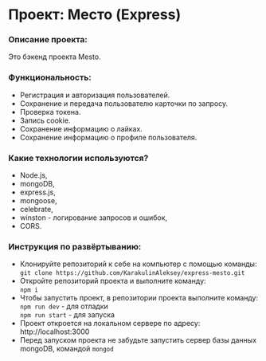 # Проект: Место (Express)

### Описание проекта:
Это бэкенд проекта Mesto.

### Функциональность:
- Регистрация и авторизация пользователей.
- Сохранение и передача пользователю карточки по запросу.
- Проверка токена.
- Запись cookie.
- Сохранение информацию о лайках.
- Сохранение информацию о профиле пользователя.

### Какие технологии используются?
- Node.js,
- mongoDB,
- express.js,
- mongoose,
- celebrate,
- winston - логирование запросов и ошибок,
- CORS.

### Инструкция по развёртыванию:
- Клонируйте репозиторий к себе на компьютер с помощью команды:  
  `git clone https://github.com/KarakulinAleksey/express-mesto.git`
- Откройте репозиторий проекта и выполните команду:  
  `npm i`
- Чтобы запустить проект, в репозитории проекта выполните команду:  
  `npm run dev` - для отладки  
  `npm run start` - для запуска  
- Проект откроется на локальном сервере по адресу: http://localhost:3000
- Перед запуском проекта не забудьте запустить сервер базы данных mongoDB, командой `mongod`

